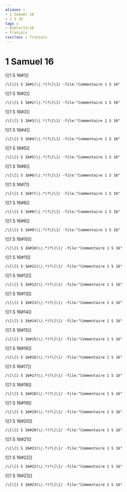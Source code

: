 ```yaml
---
aliases : 
- 1 Samuel 16
- 1 S 16
tags : 
- Bible/1S/16
- français
cssclass : français
---
```


# 1 Samuel 16

![[1 S 16#1]]

```query
/\[\[1 S 16#1(\|.*)?\]\]/ -file:"Commentaire 1 S 16"
```

![[1 S 16#2]]

```query
/\[\[1 S 16#2(\|.*)?\]\]/ -file:"Commentaire 1 S 16"
```

![[1 S 16#3]]

```query
/\[\[1 S 16#3(\|.*)?\]\]/ -file:"Commentaire 1 S 16"
```

![[1 S 16#4]]

```query
/\[\[1 S 16#4(\|.*)?\]\]/ -file:"Commentaire 1 S 16"
```

![[1 S 16#5]]

```query
/\[\[1 S 16#5(\|.*)?\]\]/ -file:"Commentaire 1 S 16"
```

![[1 S 16#6]]

```query
/\[\[1 S 16#6(\|.*)?\]\]/ -file:"Commentaire 1 S 16"
```

![[1 S 16#7]]

```query
/\[\[1 S 16#7(\|.*)?\]\]/ -file:"Commentaire 1 S 16"
```

![[1 S 16#8]]

```query
/\[\[1 S 16#8(\|.*)?\]\]/ -file:"Commentaire 1 S 16"
```

![[1 S 16#9]]

```query
/\[\[1 S 16#9(\|.*)?\]\]/ -file:"Commentaire 1 S 16"
```

![[1 S 16#10]]

```query
/\[\[1 S 16#10(\|.*)?\]\]/ -file:"Commentaire 1 S 16"
```

![[1 S 16#11]]

```query
/\[\[1 S 16#11(\|.*)?\]\]/ -file:"Commentaire 1 S 16"
```

![[1 S 16#12]]

```query
/\[\[1 S 16#12(\|.*)?\]\]/ -file:"Commentaire 1 S 16"
```

![[1 S 16#13]]

```query
/\[\[1 S 16#13(\|.*)?\]\]/ -file:"Commentaire 1 S 16"
```

![[1 S 16#14]]

```query
/\[\[1 S 16#14(\|.*)?\]\]/ -file:"Commentaire 1 S 16"
```

![[1 S 16#15]]

```query
/\[\[1 S 16#15(\|.*)?\]\]/ -file:"Commentaire 1 S 16"
```

![[1 S 16#16]]

```query
/\[\[1 S 16#16(\|.*)?\]\]/ -file:"Commentaire 1 S 16"
```

![[1 S 16#17]]

```query
/\[\[1 S 16#17(\|.*)?\]\]/ -file:"Commentaire 1 S 16"
```

![[1 S 16#18]]

```query
/\[\[1 S 16#18(\|.*)?\]\]/ -file:"Commentaire 1 S 16"
```

![[1 S 16#19]]

```query
/\[\[1 S 16#19(\|.*)?\]\]/ -file:"Commentaire 1 S 16"
```

![[1 S 16#20]]

```query
/\[\[1 S 16#20(\|.*)?\]\]/ -file:"Commentaire 1 S 16"
```

![[1 S 16#21]]

```query
/\[\[1 S 16#21(\|.*)?\]\]/ -file:"Commentaire 1 S 16"
```

![[1 S 16#22]]

```query
/\[\[1 S 16#22(\|.*)?\]\]/ -file:"Commentaire 1 S 16"
```

![[1 S 16#23]]

```query
/\[\[1 S 16#23(\|.*)?\]\]/ -file:"Commentaire 1 S 16"
```

